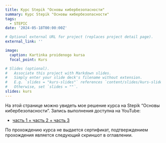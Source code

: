 ```yaml
---
title: Курс Stepik "Основы кибербезопасности"
summary: Курс Stepik "Основы кибербезопасности"
tags:
  - STEPIC
date: '2024-05-18T00:00:00Z'

# Optional external URL for project (replaces project detail page).
external_link: ''

image:
  caption: Kartinka proidenogo kursa
  focal_point: Kurs

# Slides (optional).
#   Associate this project with Markdown slides.
#   Simply enter your slide deck's filename without extension.
#   E.g. `slides = "kurs-slides"` references `content/slides/kurs-slides.md`.
#   Otherwise, set `slides = ""`.
slides: kurs
---
```


На этой странице можно увидеть мое решение курса на Stepik “Основы кибербезопасности”. Запись выполнения доступна на YouTube:

- [часть 1 + часть 2 + часть 3](https://youtu.be/YgP3AmRBgtk)

По прохождению курса не выдается сертификат, подтверждением прохождения является следующий скриншот в оглавлении.

